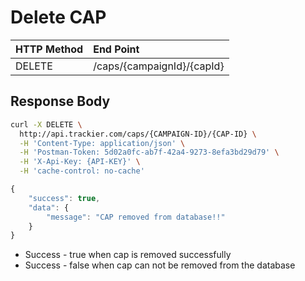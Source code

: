 # Delete CAP

| HTTP Method | End Point |
| :--- | :--- |
| DELETE | /caps/{campaignId}/{capId} |

## Response Body

```bash
curl -X DELETE \
  http://api.trackier.com/caps/{CAMPAIGN-ID}/{CAP-ID} \
  -H 'Content-Type: application/json' \
  -H 'Postman-Token: 5d02a0fc-ab7f-42a4-9273-8efa3bd29d79' \
  -H 'X-Api-Key: {API-KEY}' \
  -H 'cache-control: no-cache'
```

```javascript
{
    "success": true,
    "data": {
        "message": "CAP removed from database!!"
    }
}
```

* Success - true when cap is removed successfully
* Success - false when cap can not be removed from the database

